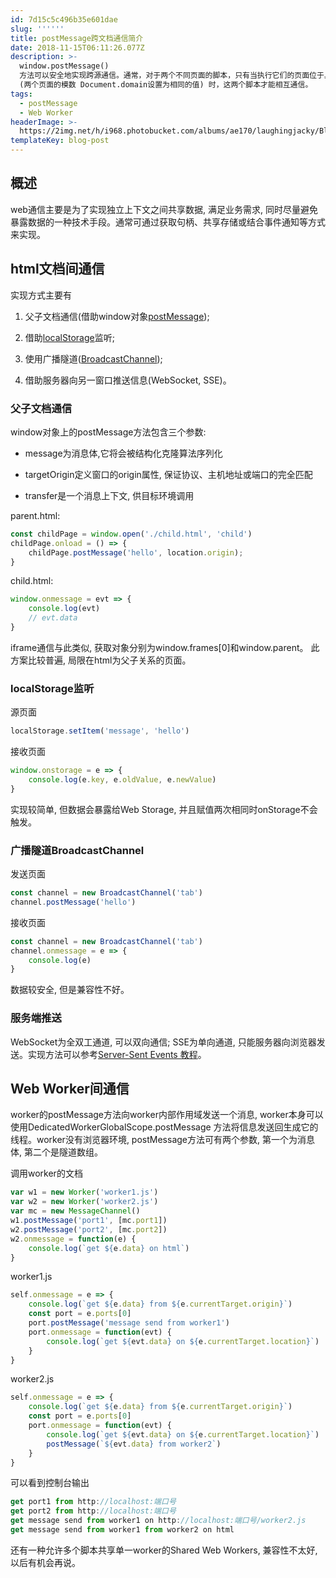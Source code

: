 ```yaml
---
id: 7d15c5c496b35e601dae
slug: ''''''
title: postMessage跨文档通信简介
date: 2018-11-15T06:11:26.077Z
description: >-
  window.postMessage()
  方法可以安全地实现跨源通信。通常，对于两个不同页面的脚本，只有当执行它们的页面位于具有相同的协议（通常为https），端口号（443为https的默认值），以及主机 
  (两个页面的模数 Document.domain设置为相同的值) 时，这两个脚本才能相互通信。
tags:
  - postMessage
  - Web Worker
headerImage: >-
  https://2img.net/h/i968.photobucket.com/albums/ae170/laughingjacky/Blog%20Assets%202019/broadcastchannel_zpsimqib898.jpeg
templateKey: blog-post
---
```

## 概述

web通信主要是为了实现独立上下文之间共享数据, 满足业务需求, 同时尽量避免暴露数据的一种技术手段。通常可通过获取句柄、共享存储或结合事件通知等方式来实现。

## html文档间通信

实现方式主要有

1. 父子文档通信(借助window对象[postMessage](https://caniuse.com/#search=postMessage));

2. 借助[localStorage](https://caniuse.com/#search=localStorage)监听;

3. 使用广播隧道([BroadcastChannel](https://caniuse.com/#search=BroadcastChannel));

4. 借助服务器向另一窗口推送信息(WebSocket, SSE)。

### 父子文档通信

window对象上的postMessage方法包含三个参数:

- message为消息体,它将会被结构化克隆算法序列化

- targetOrigin定义窗口的origin属性, 保证协议、主机地址或端口的完全匹配

- transfer是一个消息上下文, 供目标环境调用

parent.html:

```js
const childPage = window.open('./child.html', 'child')
childPage.onload = () => {
    childPage.postMessage('hello', location.origin);
}
```

child.html:

```js
window.onmessage = evt => {
    console.log(evt)
    // evt.data
}
```

iframe通信与此类似, 获取对象分别为window.frames[0]和window.parent。
此方案比较普遍, 局限在html为父子关系的页面。

### localStorage监听

源页面

```js
localStorage.setItem('message', 'hello')
```

接收页面

```js
window.onstorage = e => {
    console.log(e.key, e.oldValue, e.newValue)
}
```

实现较简单, 但数据会暴露给Web Storage, 并且赋值两次相同时onStorage不会触发。

### 广播隧道BroadcastChannel

发送页面

```js
const channel = new BroadcastChannel('tab')
channel.postMessage('hello')
```

接收页面

```js
const channel = new BroadcastChannel('tab')
channel.onmessage = e => {
    console.log(e)
}
```

数据较安全, 但是兼容性不好。

### 服务端推送

WebSocket为全双工通道, 可以双向通信; SSE为单向通道, 只能服务器向浏览器发送。实现方法可以参考[Server-Sent Events 教程](http://www.ruanyifeng.com/blog/2017/05/server-sent_events.html)。

## Web Worker间通信

worker的postMessage方法向worker内部作用域发送一个消息, worker本身可以使用DedicatedWorkerGlobalScope.postMessage  方法将信息发送回生成它的线程。worker没有浏览器环境, postMessage方法可有两个参数, 第一个为消息体, 第二个是隧道数组。

调用worker的文档

```js
var w1 = new Worker('worker1.js')
var w2 = new Worker('worker2.js')
var mc = new MessageChannel()
w1.postMessage('port1', [mc.port1])
w2.postMessage('port2', [mc.port2])
w2.onmessage = function(e) {
    console.log(`get ${e.data} on html`)
}
```

worker1.js

```js
self.onmessage = e => {
    console.log(`get ${e.data} from ${e.currentTarget.origin}`)
    const port = e.ports[0]
    port.postMessage('message send from worker1')
    port.onmessage = function(evt) {
        console.log(`get ${evt.data} on ${e.currentTarget.location}`)
    }
}
```

worker2.js

```js
self.onmessage = e => {
    console.log(`get ${e.data} from ${e.currentTarget.origin}`)
    const port = e.ports[0]
    port.onmessage = function(evt) {
        console.log(`get ${evt.data} on ${e.currentTarget.location}`)
        postMessage(`${evt.data} from worker2`)
    }
}

```

可以看到控制台输出

```js
get port1 from http://localhost:端口号
get port2 from http://localhost:端口号
get message send from worker1 on http://localhost:端口号/worker2.js
get message send from worker1 from worker2 on html
```

还有一种允许多个脚本共享单一worker的Shared Web Workers, 兼容性不太好, 以后有机会再说。
